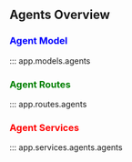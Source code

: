 ## Agents Overview

### <span style="color:blue">Agent Model</span>
::: app.models.agents
<br>

### <span style="color:green">Agent Routes</span>
::: app.routes.agents
<br>

### <span style="color:red">Agent Services</span>
::: app.services.agents.agents
